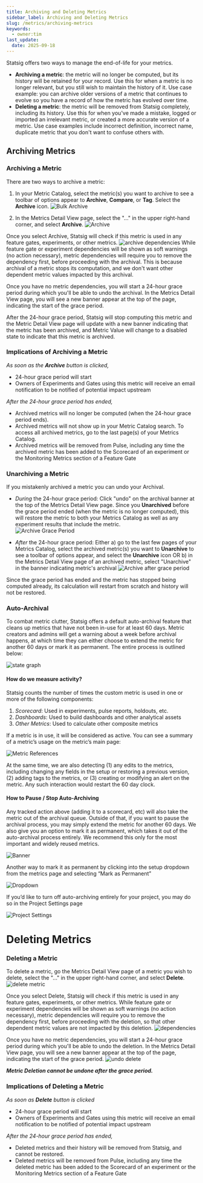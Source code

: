 ```yaml
---
title: Archiving and Deleting Metrics
sidebar_label: Archiving and Deleting Metrics
slug: /metrics/archiving-metrics
keywords:
  - owner:tim
last_update:
  date: 2025-09-18
---
```


Statsig offers two ways to manage the end-of-life for your metrics. 
- **Archiving a metric**: the metric will no longer be computed, but its history will be retained for your record. Use this for when a metric is no longer relevant, but you still wish to maintain the history of it. Use case example: you can archive older versions of a metric that continues to evolve so you have a record of how the metric has evolved over time.
- **Deleting a metric**: the metric will be removed from Statsig completely, including its history. Use this for when you've made a mistake, logged or imported an irrelevant metric, or created a more accurate version of a metric. Use case examples include incorrect definition, incorrect name, duplicate metric that you don't want to confuse others with. 

## Archiving Metrics 

### Archiving a Metric 
There are two ways to archive a metric: 
1) In your Metric Catalog, select the metric(s) you want to archive to see a toolbar of options appear to **Archive**, **Compare**, or **Tag**. Select the **Archive** icon.
![Bulk Archive](https://user-images.githubusercontent.com/120431069/215638876-3c2ae682-8db8-4dc7-9c14-3b4d7185f57e.png)

2) In the Metrics Detail View page, select the "..." in the upper right-hand corner, and select **Archive**. 
![Archive](https://user-images.githubusercontent.com/120431069/215639240-321b4e3f-d9c7-4f7d-ab77-9e18ba1c5867.png)

Once you select Archive, Statsig will check if this metric is used in any feature gates, experiments, or other metrics. 
![archive dependencies](https://user-images.githubusercontent.com/120431069/215640348-b210eb9e-5475-4853-869f-7a9f66375f0a.png)
While feature gate or experiment dependencies will be shown as soft warnings (no action necessary), metric dependencies will require you to remove the dependency first, before proceeding with the archival. This is because archival of a metric stops its computation, and we don't want other dependent metric values impacted by this archival.

Once you have no metric dependencies, you will start a 24-hour grace period during which you'll be able to undo the archival. In the Metrics Detail View page, you will see a new banner appear at the top of the page, indicating the start of the grace period. 

After the 24-hour grace period, Statsig will stop computing this metric and the Metric Detail View page will update with a new banner indicating that the metric has been archived, and Metric Value will change to a disabled state to indicate that this metric is archived.

### Implications of Archiving a Metric 
_As soon as the **Archive** button is clicked,_
- 24-hour grace period will start
- Owners of Experiments and Gates using this metric will receive an email notification to be notified of potential impact upstream

_After the 24-hour grace period has ended,_
- Archived metrics will no longer be computed (when the 24-hour grace period ends). 
- Archived metrics will not show up in your Metric Catalog search. To access all archived metrics, go to the last page(s) of your Metrics Catalog. 
- Archived metrics will be removed from Pulse, including any time the archived metric has been added to the Scorecard of an experiment or the Monitoring Metrics section of a Feature Gate 

### Unarchiving a Metric
If you mistakenly archived a metric you can undo your Archival. 
- _During_ the 24-hour grace period: Click "undo" on the archival banner at the top of the Metrics Detail View page. Since you **Unarchived** before the grace period ended (when the metric is no longer computed), this will restore the  metric to both your Metrics Catalog as well as any experiment results that include the metric.  
![Archive Grace Period](https://user-images.githubusercontent.com/120431069/215640435-412375f7-398b-4bef-9495-cc20d1805769.png)

- _After_ the 24-hour grace period: Either a) go to the last few pages of your Metrics Catalog, select the archived metric(s) you want to **Unarchive** to see a toolbar of options appear, and select the **Unarchive** icon OR b) in the Metrics Detail View page of an archived metric, select "Unarchive" in the banner indicating metric's archival
![Archive after grace period](https://user-images.githubusercontent.com/120431069/215640543-7cb05d46-e61d-4cf4-a07c-eb76c9f50e36.png)

Since the grace period has ended and the metric has stopped being computed already, its calculation will restart from scratch and history will not be restored. 

### Auto-Archival

To combat metric clutter, Statsig offers a default auto-archival feature that cleans up metrics that have not been in-use for at least 60 days. Metric creators and admins will get a warning about a week before archival happens, at which time they can either choose to extend the metric for another 60 days or mark it as permanent. The entire process is outlined below:

![state graph](https://github.com/statsig-io/docs/assets/132317445/c7912507-636f-4f33-9555-70180dfd205e)

#### How do we measure activity?

Statsig counts the number of times the custom metric is used in one or more of the following components:
1. *Scorecard*: Used in experiments, pulse reports, holdouts, etc.
2. *Dashboards*: Used to build dashboards and other analytical assets
3. *Other Metrics*: Used to calculate other composite metrics

If a metric is in use, it will be considered as active. You can see a summary of a metric’s usage on the metric’s main page:

![Metric References](https://github.com/statsig-io/docs/assets/132317445/6f7eb3db-399a-45c8-be19-794e89dd349d)

At the same time, we are also detecting (1) any edits to the metrics, including changing any fields in the setup or restoring a previous version, (2) adding tags to the metrics, or (3) creating or modifying an alert on the metric. Any such interaction would restart the 60 day clock.

#### How to Pause / Stop Auto-Archiving

Any tracked action above (adding it to a scorecard, etc) will also take the metric out of the archival queue. Outside of that, if you want to pause the archival process, you may simply extend the metric for another 60 days. We also give you an option to mark it as permanent, which takes it out of the auto-archival process entirely. We recommend this only for the most important and widely reused metrics.

![Banner](https://github.com/statsig-io/docs/assets/132317445/d7378d7b-a588-496b-ae35-24f38c6d5b6a)


Another way to mark it as permanent by clicking into the setup dropdown from the metrics page and selecting “Mark as Permanent”

![Dropdown](https://github.com/statsig-io/docs/assets/132317445/2a570a92-76d6-41b3-aea5-ebdd53469856)

If you’d like to turn off auto-archiving entirely for your project, you may do so in the Project Settings page

![Project Settings](https://github.com/statsig-io/docs/assets/132317445/74cd5575-e1bb-4f69-87f9-1feece5eb73f)


# Deleting Metrics 

### Deleting a Metric 
To delete a metric, go the Metrics Detail View page of a metric you wish to delete, select the "..." in the upper right-hand corner, and select **Delete**. 
![delete metric](https://user-images.githubusercontent.com/120431069/215641202-82f23bac-f620-4d4a-8c32-fe64a4ffc06c.png)

Once you select Delete, Statsig will check if this metric is used in any feature gates, experiments, or other metrics. While feature gate or experiment dependencies will be shown as soft warnings (no action necessary), metric dependencies will require you to remove the dependency first, before proceeding with the deletion, so that other dependent metric values are not impacted by this deletion.
![dependencies](https://user-images.githubusercontent.com/120431069/215641295-55c8dc10-7199-4505-ba0e-d02299fb371a.png)


Once you have no metric dependencies, you will start a 24-hour grace period during which you'll be able to undo the deletion. In the Metrics Detail View page, you will see a new banner appear at the top of the page, indicating the start of the grace period. 
![undo delete](https://user-images.githubusercontent.com/120431069/215641634-1c70e688-0fe9-4cac-80bb-d3faeedcc0ed.png)


_**Metric Deletion cannot be undone after the grace period.**_


### Implications of Deleting a Metric
_As soon as **Delete** button is clicked_
- 24-hour grace period will start
- Owners of Experiments and Gates using this metric will receive an email notification to be notified of potential impact upstream

_After the 24-hour grace period has ended,_
- Deleted metrics and their history will be removed from Statsig, and cannot be restored. 
- Deleted metrics will be removed from Pulse, including any time the deleted metric has been added to the Scorecard of an experiment or the Monitoring Metrics section of a Feature Gate 



